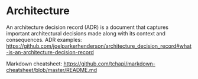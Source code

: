 # Architecture

An architecture decision record (ADR) is a document that captures important architectural decisions made along with its context and consequences.
ADR examples: https://github.com/joelparkerhenderson/architecture_decision_record#what-is-an-architecture-decision-record

Markdown cheatsheet:
https://github.com/tchapi/markdown-cheatsheet/blob/master/README.md
